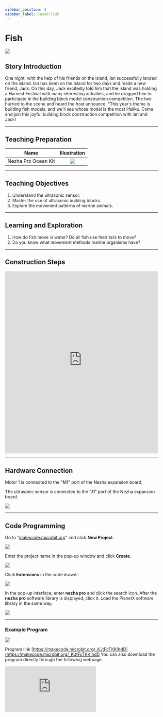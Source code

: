 ```yaml
---
sidebar_position: 8
sidebar_label: Case8:Fish
---
```


# Fish

![](https://wiki-media-ef.oss-cn-hongkong.aliyuncs.com/docs/microbit/building-blocks/nezha-pro-ocean-kit/tupian/nezha-pro-ocean-kit-step-08-00.png.JPG)

## Story Introduction
One night, with the help of his friends on the island, Ian successfully landed on the island. Ian has been on the island for two days and made a new friend, Jack. On this day, Jack excitedly told him that the island was holding a Harvest Festival with many interesting activities, and he dragged him to participate in the building block model construction competition. The two hurried to the scene and heard the host announce: "This year's theme is building fish models, and we'll see whose model is the most lifelike. Come and join this joyful building block construction competition with Ian and Jack!

---

## Teaching Preparation

| Name | Illustration |
| :----------: | :--------------------------: |
| Nezha Pro Ocean Kit | ![](https://wiki-media-ef.oss-cn-hongkong.aliyuncs.com/docs/microbit/building-blocks/nezha-pro-ocean-kit/nezha-pro-ocean-kit-products-introduction-002.png.png) |

---
## Teaching Objectives

1. Understand the ultrasonic sensor.
2. Master the use of ultrasonic building blocks.
3. Explore the movement patterns of marine animals.

---
## Learning and Exploration

1. How do fish move in water? Do all fish use their tails to move?
2. Do you know what movement methods marine organisms have?

---
## Construction Steps

<embed src="https://wiki-media-ef.oss-cn-hongkong.aliyuncs.com/docs/microbit/building-blocks/nezha-pro-ocean-kit/setup-diagram/case08/nezha-pro-ocean-kit-step-08-1.png.pdf" type="application/pdf" width="100%" height="600px" />

---
## Hardware Connection

Motor 1 is connected to the "M1" port of the Nezha expansion board;

The ultrasonic sensor is connected to the "J1" port of the Nezha expansion board.

![](https://wiki-media-ef.oss-cn-hongkong.aliyuncs.com/docs/microbit/building-blocks/nezha-pro-ocean-kit/setup-diagram/case08/nezha-pro-ocean-kit-step-08-2.png.png)

---
## Code Programming

Go to "[makecode.microbit.org](https://makecode.microbit.org)" and click **New Project**.

![](https://wiki-media-ef.oss-cn-hongkong.aliyuncs.com/docs/microbit/building-blocks/microbit-space-science-kit/images/microbit-space-science-kit-case01-07.png)

Enter the project name in the pop-up window and click **Create**.

![](https://wiki-media-ef.oss-cn-hongkong.aliyuncs.com/docs/microbit/building-blocks/microbit-space-science-kit/images/microbit-space-science-kit-case01-11.png)

Click **Extensions** in the code drawer.

![](https://wiki-media-ef.oss-cn-hongkong.aliyuncs.com/docs/microbit/building-blocks/microbit-space-science-kit/images/microbit-space-science-kit-case01-09.png)

In the pop-up interface, enter **nezha pro** and click the search icon. After the **nezha pro** software library is displayed, click it. Load the PlanetX software library in the same way.

![](https://wiki-media-ef.oss-cn-hongkong.aliyuncs.com/docs/microbit/building-blocks/microbit-space-science-kit/images/microbit-space-science-kit-case01-10.png)

---
### Example Program

![](https://wiki-media-ef.oss-cn-hongkong.aliyuncs.com/docs/microbit/building-blocks/nezha-pro-ocean-kit/setup-diagram/nezha-pro-ocean-kit-08.png)

Program link
[https://makecode.microbit.org/_KJtFcTKKihdD](https://makecode.microbit.org/_KJtFcTKKihdD
You can also download the program directly through the following webpage.

<div
    style={{
        position: 'relative',
        paddingBottom: '60%',
        overflow: 'hidden',
    }}
>
    <iframe
        src="https://makecode.microbit.org/_KJtFcTKKihdD"
        frameborder="0"
        sandbox="allow-popups allow-forms allow-scripts allow-same-origin"
        style={{
            position: 'absolute',
            width: '100%',
            height: '100%',
        }}
    />
</div>

---
### Download Program

Use a USB cable to connect the PC and micro:bit V2.

![](https://wiki-media-ef.oss-cn-hongkong.aliyuncs.com/docs/microbit/building-blocks/microbit-space-science-kit/images/microbit-space-science-kit-manual03.gif)

After successful connection, a drive named MICROBIT will be recognized on the computer.

![](https://wiki-media-ef.oss-cn-hongkong.aliyuncs.com/docs/microbit/building-blocks/microbit-space-science-kit/images/microbit-space-science-kit-manual06.png)

Click![](https://wiki-media-ef.oss-cn-hongkong.aliyuncs.com/docs/microbit/building-blocks/microbit-space-science-kit/images/microbit-space-science-kit-manual07.png)in the lower left corner and select **Connect Device**.

![](https://wiki-media-ef.oss-cn-hongkong.aliyuncs.com/docs/microbit/building-blocks/microbit-space-science-kit/images/microbit-space-science-kit-manual11.png)

Click![](https://wiki-media-ef.oss-cn-hongkong.aliyuncs.com/docs/microbit/building-blocks/microbit-space-science-kit/images/microbit-space-science-kit-manual08.png).

![](https://wiki-media-ef.oss-cn-hongkong.aliyuncs.com/docs/microbit/building-blocks/microbit-space-science-kit/images/microbit-space-science-kit-manual12.png)

Click![](https://wiki-media-ef.oss-cn-hongkong.aliyuncs.com/docs/microbit/building-blocks/microbit-space-science-kit/images/microbit-space-science-kit-manual09.png).

![](https://wiki-media-ef.oss-cn-hongkong.aliyuncs.com/docs/microbit/building-blocks/microbit-space-science-kit/images/microbit-space-science-kit-manual13.png)

In the pop-up window, select **BBC micro:bit CMSIS-DAP**, then select **Connect**. At this point, our micro:bit has been successfully connected.

![](https://wiki-media-ef.oss-cn-hongkong.aliyuncs.com/docs/microbit/building-blocks/microbit-space-science-kit/images/microbit-space-science-kit-manual14.png)

Click **Download Program**

![](https://wiki-media-ef.oss-cn-hongkong.aliyuncs.com/docs/microbit/building-blocks/microbit-space-science-kit/images/microbit-space-science-kit-manual10.png)

---
## Case Demonstration

The closer the object detected by the ultrasonic sensor, the greater the swimming amplitude of the fish. When the ultrasonic sensor detects a distance of 0, the fish stops swimming.

![](https://wiki-media-ef.oss-cn-hongkong.aliyuncs.com/docs/microbit/building-blocks/nezha-pro-ocean-kit/GIF/nezha-pro-ocean-kit-step-08-00.png.gif)

---
## Extended Knowledge

### Movement Patterns of Marine Animals

The movement patterns of marine animals are diverse, which are the results of their long-term evolution to adapt to the marine environment (such as water flow, water pressure, food distribution, etc.). Due to differences in body shape, living habits and survival needs, different types of marine animals have developed unique movement strategies. The following is a detailed introduction from major groups:

### I. Swimming Animals: Active and Fast Movement

These animals achieve efficient swimming by swinging or paddling specific parts of their bodies, and are the most active movers in the ocean.

#### Fish:

They rely on the movement of the trunk and tail to generate power, which is the main movement mode of most fish. For example, sharks propel their bodies forward by swinging their tails left and right. The shape of the caudal fin (such as the crescent-shaped caudal fin of tuna) can also reduce water resistance, making them outstanding in swimming speed (tuna can reach 60-80 kilometers per hour).
Some fish use fins for assistance: pectoral and pelvic fins are responsible for balance and steering, while dorsal and anal fins prevent the body from rolling over. For example, flounders can move flexibly on the seabed through the coordinated paddling of pectoral and pelvic fins.

#### Cetaceans:

As mammals, they rely on the up and down swing of the horizontal tail fin (fluke) to move forward, which is different from the left and right swing of fish. This method can utilize water flow more efficiently. Although large cetaceans such as blue whales are huge, they can swim at 20-30 kilometers per hour and can accelerate to more than 50 kilometers per hour in emergencies.
Pectoral flippers (pectoral fins) are mainly used for steering and deceleration. For example, dolphins can complete complex movements such as jumping and rotating through flexible pectoral flippers.

#### Cephalopods:

Squid, octopus, etc., move through **"jet propulsion"**: they contract their mantle and quickly eject water from the funnel-shaped siphon, using the reaction force to propel their bodies forward. This method can make squid accelerate to more than 15 kilometers per hour in an instant, which is convenient for avoiding natural enemies.

### II. Crawling and Creeping Animals: Slow Movement on the Seabed

These animals mostly live on the seabed (intertidal zone, shallow sea or deep sea), move slowly, and feed on benthic organisms or attach to survive.

#### Crustaceans:

Crabs crawl horizontally through their walking legs. Among their 8 pairs of walking legs, the first 3 pairs are used for walking, and the last 5 pairs are for assistance. Their special joint structure allows them to move flexibly on beaches and rocks. Some crabs (such as swimming crabs) can also swim briefly by swinging their tails.
Lobsters crawl slowly with their walking legs, and when in danger, they will bend their tails and pop backward to escape.

#### Mollusks:

Shellfish (such as clams, oysters) usually use their hatchet feet to dig into sediment or crawl slowly, and the contraction of the hatchet foot muscles can drive the body to move.
Snails (such as limpets) crawl on rock surfaces by means of mucus on their ventral feet and wavy contraction of muscles.

#### Echinoderms:

Starfish move through tube feet: tube feet are tubular structures under the arms of starfish, which can expand and contract under water pressure control. Hundreds of tube feet cooperate to allow starfish to "walk" on the seabed and even climb on vertical rocks.
Sea cucumbers move slowly like earthworms by the contraction and extension of their body wall muscles. When in danger, they will spit out their internal organs to confuse natural enemies and escape faster at the same time.

### III. Floating and Planktonic Animals: Passive Movement with Water Flow

These animals are small in size or have specialized body structures, unable to actively resist water flow, and mainly float with ocean currents, forming the basis of the marine food chain.

#### Zooplankton:

Such as krill, jellyfish, copepods, etc., which are usually millimeters in size. They move weakly through cilia (copepods) or contraction of the umbrella (jellyfish), but mainly rely on ocean currents for diffusion. When the umbrella of a jellyfish contracts, water is ejected from below, enabling short-distance upward or downward movement, but the overall movement is still with the waves.

#### Larvae of some large animals:

After hatching, the larvae of sea turtles and fish enter the planktonic stage, relying on the yolk sac for energy, floating with ocean currents to suitable growing waters, and only start active swimming when they develop to a certain stage.

### IV. Special Movement Methods

#### Jumping and Gliding:

Flying fish can glide in the air through their broad pectoral fins. After accelerating in the water, they swing their tails violently to leap out of the water, and their pectoral fins can expand to glide for tens of meters to avoid natural enemies such as tuna and dolphins.

Mudskippers (amphibious fish) can not only swim in water, but also jump or crawl on mudflats relying on their pectoral fins and tail fins, and even climb onto the trunks of mangroves.

#### Combination of Attachment and Movement:

Barnacle larvae float with water flow, and after finding suitable attachments such as rocks and ship bottoms, they secrete calcium shells to fix themselves. Adults no longer move, but obtain food by filtering water flow.
Coral polyp larvae float with ocean currents, attach to reefs and then develop into adults, forming coral reefs. The overall community is fixed, but individual polyps can capture food by stretching their tentacles.

### Summary
The movement patterns of marine animals are closely related to their living environment, feeding habits and defense strategies: active swimmers pursue speed and efficiency, benthic crawlers focus on stability and concealment, planktonic organisms rely on ocean current diffusion, and special groups have evolved unique skills such as jumping and gliding. These diverse movement patterns together constitute the dynamic balance of the marine ecosystem and are a vivid embodiment of biological adaptive evolution.
